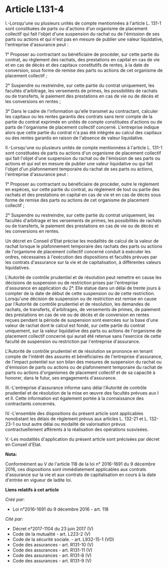# Article L131-4

I.-Lorsqu'une ou plusieurs unités de compte mentionnées à l'article L. 131-1 sont constituées de parts ou d'actions d'un
organisme de placement collectif qui fait l'objet d'une suspension du rachat ou de l'émission de ses parts ou actions et qui
n'est pas en mesure de publier une valeur liquidative, l'entreprise d'assurance peut : 

1° Proposer au contractant ou bénéficiaire de procéder, sur cette partie du contrat, au règlement des rachats, des
prestations en capital en cas de vie et en cas de décès et des capitaux constitutifs de rentes, à la date de conversion, sous
forme de remise des parts ou actions de cet organisme de placement collectif ; 

2° Suspendre ou restreindre, sur cette partie du contrat uniquement, les facultés d'arbitrage, les versements de primes, les
possibilités de rachats ou de transferts, le paiement des prestations en cas de vie ou de décès et les conversions en
rentes ; 

3° Dans le cadre de l'information qu'elle transmet au contractant, calculer les capitaux ou les rentes garantis des contrats
sans tenir compte de la partie du contrat exprimée en unités de compte constituées d'actions ou de parts de l'organisme de
placement collectif concerné. L'entreprise indique alors que cette partie du contrat n'a pas été intégrée au calcul des
capitaux ou des rentes garantis en raison de l'absence de valeur liquidative. 

II.-Lorsqu'une ou plusieurs unités de compte mentionnées à l'article L. 131-1 sont constituées de parts ou actions d'un
organisme de placement collectif qui fait l'objet d'une suspension du rachat ou de l'émission de ses parts ou actions et qui
est en mesure de publier une valeur liquidative ou qui fait l'objet d'un plafonnement temporaire du rachat de ses parts ou
actions, l'entreprise d'assurance peut : 

1° Proposer au contractant ou bénéficiaire de procéder, outre le règlement en espèces, sur cette partie du contrat, au
règlement de tout ou partie des rachats et des prestations en capital en cas de vie et en cas de décès sous forme de remise
des parts ou actions de cet organisme de placement collectif ; 

2° Suspendre ou restreindre, sur cette partie du contrat uniquement, les facultés d'arbitrage et les versements de primes,
les possibilités de rachats ou de transferts, le paiement des prestations en cas de vie ou de décès et les conversions en
rentes. 

Un décret en Conseil d'Etat précise les modalités de calcul de la valeur de rachat lorsque le plafonnement temporaire des
rachats des parts ou actions de l'organisme de placement collectif concerné conduit à exécuter les ordres, nécessaires à
l'exécution des dispositions et facultés prévues par les contrats d'assurance sur la vie et de capitalisation, à différentes
valeurs liquidatives. 

L'Autorité de contrôle prudentiel et de résolution peut remettre en cause les décisions de suspension ou de restriction
prises par l'entreprise d'assurance en application du 2°. Elle statue dans un délai de trente jours à compter de la date de
début de cette suspension ou de cette restriction. Lorsqu'une décision de suspension ou de restriction est remise en cause
par l'Autorité de contrôle prudentiel et de résolution, les demandes de rachats, de transferts, d'arbitrages, de versements
de primes, de paiement des prestations en cas de vie ou de décès et de conversion en rentes reçues pendant la période de
suspension sont exercées sur la base d'une valeur de rachat dont le calcul est fondé, sur cette partie du contrat uniquement,
sur la valeur liquidative des parts ou actions de l'organisme de placement collectif concerné qui aurait été retenue sans
l'exercice de cette faculté de suspension ou restriction par l'entreprise d'assurance. 

L'Autorité de contrôle prudentiel et de résolution se prononce en tenant compte de l'intérêt des assurés et bénéficiaires de
l'entreprise d'assurance, de l'impact potentiel sur son bilan des mesures de suspension du rachat ou d'émission de parts ou
actions ou de plafonnement temporaire du rachat de parts ou actions d'organismes de placement collectif et de sa capacité à
honorer, dans le futur, ses engagements d'assurance. 

III.-L'entreprise d'assurance informe sans délai l'Autorité de contrôle prudentiel et de résolution de la mise en œuvre des
facultés prévues aux I et II. Cette information est également portée à la connaissance des contractants concernés. 

IV.-L'ensemble des dispositions du présent article sont applicables nonobstant les délais de règlement prévus aux articles L.
132-21 et L. 132-23-1 ou tout autre délai ou modalité de valorisation prévus contractuellement afférents à la réalisation des
opérations susvisées. 

V.-Les modalités d'application du présent article sont précisées par décret en Conseil d'Etat.

**Nota:**

Conformément au V de l'article 118 de la loi n° 2016-1691 du 9 décembre 2016, ces dispositions sont immédiatement applicables
aux contrats d'assurance sur la vie et aux contrats de capitalisation en cours à la date d'entrée en vigueur de ladite loi.

**Liens relatifs à cet article**

_Créé par_:

  - Loi n°2016-1691 du 9 décembre 2016 - art. 118

_Cité par_:

  - Décret n°2017-1104 du 23 juin 2017 (V)
  - Code de la mutualité - art. L223-2 (V)
  - Code de la sécurité sociale. - art. L932-15-1 (VD)
  - Code des assurances - art. R131-10 (V)
  - Code des assurances - art. R131-11 (V)
  - Code des assurances - art. R131-8 (V)
  - Code des assurances - art. R131-9 (V)
